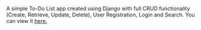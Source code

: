 A simple To-Do List app created using Django with full CRUD functionality (Create, Retrieve, Update, Delete), User Registration, Login and Search.
You can view it [here.](https://simpletodolist-app.herokuapp.com/login/)
